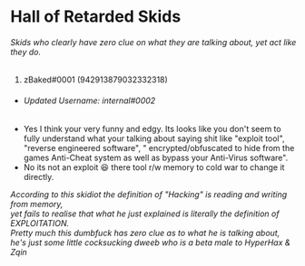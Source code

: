 # Hall of Retarded Skids
###### Skids who clearly have zero clue on what they are talking about, yet act like they do.

1) zBaked#0001 (942913879032332318)
- ###### Updated Username: internal#0002
- Yes I think your very funny and edgy. Its looks like you don't seem to fully understand what your talking about saying shit like "exploit tool", "reverse engineered software", " encrypted/obfuscated to hide from the games Anti-Cheat system as well as bypass your Anti-Virus software".
- No its not an exploit 😆 there tool r/w memory to cold war to change it directly.

*According to this skidiot the definition of "Hacking" is reading and writing from memory,<br>
yet fails to realise that what he just explained is literally the definition of EXPLOITATION.<br>
Pretty much this dumbfuck has zero clue as to what he is talking about,<br>
he's just some little cocksucking dweeb who is a beta male to HyperHax & Zqin*
       

